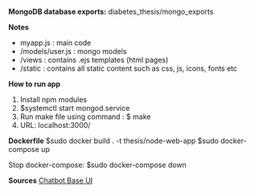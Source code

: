 **MongoDB database exports:**
diabetes_thesis/mongo_exports

**Notes**
- myapp.js : main code
- /models/user.js : mongo models
- /views : contains .ejs templates (html pages)
- /static : contains all static content such as css, js, icons, fonts etc

**How to run app**
1. Install npm modules
2. $systemctl start mongod.service
2. Run make file using command : $ make
3. URL: localhost:3000/

**Dockerfile**
$sudo docker build . -t thesis/node-web-app
$sudo docker-compose up

Stop docker-compose: $sudo docker-compose down

**Sources**
<a href="https://github.com/HarshvardhanThosar/ChatBot-UI">Chatbot Base UI<a>
